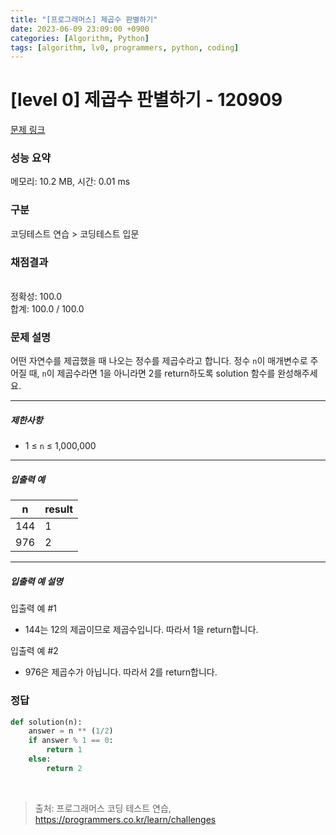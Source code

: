 ```yaml
---
title: "[프로그래머스] 제곱수 판별하기"
date: 2023-06-09 23:09:00 +0900
categories: [Algorithm, Python]
tags: [algorithm, lv0, programmers, python, coding]
---
```


# [level 0] 제곱수 판별하기 - 120909

[문제 링크](https://school.programmers.co.kr/learn/courses/30/lessons/120909)

### 성능 요약

메모리: 10.2 MB, 시간: 0.01 ms

### 구분

코딩테스트 연습 > 코딩테스트 입문

### 채점결과

<br/>정확성: 100.0<br/>합계: 100.0 / 100.0

### 문제 설명

<p>어떤 자연수를 제곱했을 때 나오는 정수를 제곱수라고 합니다. 정수 <code>n</code>이 매개변수로 주어질 때, <code>n</code>이 제곱수라면 1을 아니라면 2를 return하도록 solution 함수를 완성해주세요.</p>

<hr>

<h5>제한사항</h5>

<ul>
<li>1 ≤ <code>n</code> ≤ 1,000,000</li>
</ul>

<hr>

<h5>입출력 예</h5>

| n   | result |
|-----|--------|
| 144 | 1      |
| 976 | 2      |

<hr>

<h5>입출력 예 설명</h5>

<p>입출력 예 #1</p>

<ul>
<li>144는 12의 제곱이므로 제곱수입니다. 따라서 1을 return합니다.</li>
</ul>

<p>입출력 예 #2</p>

<ul>
<li>976은 제곱수가 아닙니다. 따라서 2를 return합니다.</li>
</ul>

### 정답

```python
def solution(n):
    answer = n ** (1/2)
    if answer % 1 == 0:
        return 1
    else:
        return 2
```

<br>

> 출처: 프로그래머스 코딩 테스트 연습, https://programmers.co.kr/learn/challenges
